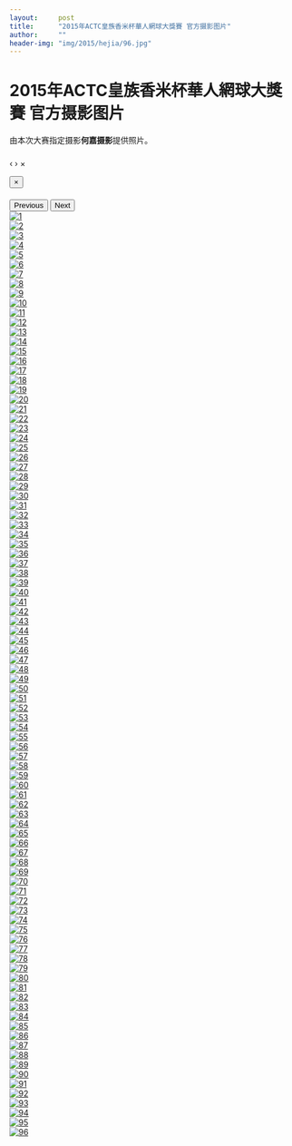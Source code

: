 ```yaml
---
layout:     post
title:      "2015年ACTC皇族香米杯華人網球大獎賽 官方摄影图片"
author:     ""
header-img: "img/2015/hejia/96.jpg"
---
```

<h1 class="page-header">2015年ACTC皇族香米杯華人網球大獎賽 官方摄影图片</h1>
由本次大赛指定摄影<b>何嘉摄影</b>提供照片。

<div id="blueimp-gallery" class="blueimp-gallery" data-use-bootstrap-modal="false">
  <!-- The container for the modal slides -->
  <div class="slides"></div>
  <!-- Controls for the borderless lightbox -->
  <h3 class="title"></h3>
  <a class="prev">‹</a>
  <a class="next">›</a>
  <a class="close">×</a>
  <a class="play-pause"></a>
  <ol class="indicator"></ol>
  <!-- The modal dialog, which will be used to wrap the lightbox content -->
  <div class="modal fade">
    <div class="modal-dialog">
      <div class="modal-content">
        <div class="modal-header">
          <button type="button" class="close" aria-hidden="true">&times;</button>
          <h4 class="modal-title"></h4>
        </div>
        <div class="modal-body next"></div>
        <div class="modal-footer">
          <button type="button" class="btn btn-default pull-left prev">
          <i class="glyphicon glyphicon-chevron-left"></i>
          Previous
          </button>
          <button type="button" class="btn btn-primary next">
          Next
          <i class="glyphicon glyphicon-chevron-right"></i>
          </button>
        </div>
      </div>
    </div>
  </div>
</div>

<div id="links">
  <div class="row text-center">
    <div class="col-xs-4 col-sm-3 col-md-2 col-lg-1">
      <a href="{{ site.baseurl }}/img/2015/hejia/1.jpg" title="1" data-gallery> <img src="{{ site.baseurl }}/img/2015/hejia/thumbnail/1.jpg" class="img-responsive img-thumbnail" alt="1" /> </a>
    </div>
    <div class="col-xs-4 col-sm-3 col-md-2 col-lg-1">
      <a href="{{ site.baseurl }}/img/2015/hejia/2.jpg" title="2" data-gallery> <img src="{{ site.baseurl }}/img/2015/hejia/thumbnail/2.jpg" class="img-responsive img-thumbnail" alt="2" /> </a>
    </div>
    <div class="col-xs-4 col-sm-3 col-md-2 col-lg-1">
      <a href="{{ site.baseurl }}/img/2015/hejia/3.jpg" title="3" data-gallery> <img src="{{ site.baseurl }}/img/2015/hejia/thumbnail/3.jpg" class="img-responsive img-thumbnail" alt="3" /> </a>
    </div>
    <div class="col-xs-4 col-sm-3 col-md-2 col-lg-1">
      <a href="{{ site.baseurl }}/img/2015/hejia/4.jpg" title="4" data-gallery> <img src="{{ site.baseurl }}/img/2015/hejia/thumbnail/4.jpg" class="img-responsive img-thumbnail" alt="4" /> </a>
    </div>
    <div class="col-xs-4 col-sm-3 col-md-2 col-lg-1">
      <a href="{{ site.baseurl }}/img/2015/hejia/5.jpg" title="5" data-gallery> <img src="{{ site.baseurl }}/img/2015/hejia/thumbnail/5.jpg" class="img-responsive img-thumbnail" alt="5" /> </a>
    </div>
    <div class="col-xs-4 col-sm-3 col-md-2 col-lg-1">
      <a href="{{ site.baseurl }}/img/2015/hejia/6.jpg" title="6" data-gallery> <img src="{{ site.baseurl }}/img/2015/hejia/thumbnail/6.jpg" class="img-responsive img-thumbnail" alt="6" /> </a>
    </div>
    <div class="col-xs-4 col-sm-3 col-md-2 col-lg-1">
      <a href="{{ site.baseurl }}/img/2015/hejia/7.jpg" title="7" data-gallery> <img src="{{ site.baseurl }}/img/2015/hejia/thumbnail/7.jpg" class="img-responsive img-thumbnail" alt="7" /> </a>
    </div>
    <div class="col-xs-4 col-sm-3 col-md-2 col-lg-1">
      <a href="{{ site.baseurl }}/img/2015/hejia/8.jpg" title="8" data-gallery> <img src="{{ site.baseurl }}/img/2015/hejia/thumbnail/8.jpg" class="img-responsive img-thumbnail" alt="8" /> </a>
    </div>
    <div class="col-xs-4 col-sm-3 col-md-2 col-lg-1">
      <a href="{{ site.baseurl }}/img/2015/hejia/9.jpg" title="9" data-gallery> <img src="{{ site.baseurl }}/img/2015/hejia/thumbnail/9.jpg" class="img-responsive img-thumbnail" alt="9" /> </a>
    </div>
    <div class="col-xs-4 col-sm-3 col-md-2 col-lg-1">
      <a href="{{ site.baseurl }}/img/2015/hejia/10.jpg" title="10" data-gallery> <img src="{{ site.baseurl }}/img/2015/hejia/thumbnail/10.jpg" class="img-responsive img-thumbnail" alt="10" /> </a>
    </div>
    <div class="col-xs-4 col-sm-3 col-md-2 col-lg-1">
      <a href="{{ site.baseurl }}/img/2015/hejia/11.jpg" title="11" data-gallery> <img src="{{ site.baseurl }}/img/2015/hejia/thumbnail/11.jpg" class="img-responsive img-thumbnail" alt="11" /> </a>
    </div>
    <div class="col-xs-4 col-sm-3 col-md-2 col-lg-1">
      <a href="{{ site.baseurl }}/img/2015/hejia/12.jpg" title="12" data-gallery> <img src="{{ site.baseurl }}/img/2015/hejia/thumbnail/12.jpg" class="img-responsive img-thumbnail" alt="12" /> </a>
    </div>
    <div class="col-xs-4 col-sm-3 col-md-2 col-lg-1">
      <a href="{{ site.baseurl }}/img/2015/hejia/13.jpg" title="13" data-gallery> <img src="{{ site.baseurl }}/img/2015/hejia/thumbnail/13.jpg" class="img-responsive img-thumbnail" alt="13" /> </a>
    </div>
    <div class="col-xs-4 col-sm-3 col-md-2 col-lg-1">
      <a href="{{ site.baseurl }}/img/2015/hejia/14.jpg" title="14" data-gallery> <img src="{{ site.baseurl }}/img/2015/hejia/thumbnail/14.jpg" class="img-responsive img-thumbnail" alt="14" /> </a>
    </div>
    <div class="col-xs-4 col-sm-3 col-md-2 col-lg-1">
      <a href="{{ site.baseurl }}/img/2015/hejia/15.jpg" title="15" data-gallery> <img src="{{ site.baseurl }}/img/2015/hejia/thumbnail/15.jpg" class="img-responsive img-thumbnail" alt="15" /> </a>
    </div>
    <div class="col-xs-4 col-sm-3 col-md-2 col-lg-1">
      <a href="{{ site.baseurl }}/img/2015/hejia/16.jpg" title="16" data-gallery> <img src="{{ site.baseurl }}/img/2015/hejia/thumbnail/16.jpg" class="img-responsive img-thumbnail" alt="16" /> </a>
    </div>
    <div class="col-xs-4 col-sm-3 col-md-2 col-lg-1">
      <a href="{{ site.baseurl }}/img/2015/hejia/17.jpg" title="17" data-gallery> <img src="{{ site.baseurl }}/img/2015/hejia/thumbnail/17.jpg" class="img-responsive img-thumbnail" alt="17" /> </a>
    </div>
    <div class="col-xs-4 col-sm-3 col-md-2 col-lg-1">
      <a href="{{ site.baseurl }}/img/2015/hejia/18.jpg" title="18" data-gallery> <img src="{{ site.baseurl }}/img/2015/hejia/thumbnail/18.jpg" class="img-responsive img-thumbnail" alt="18" /> </a>
    </div>
    <div class="col-xs-4 col-sm-3 col-md-2 col-lg-1">
      <a href="{{ site.baseurl }}/img/2015/hejia/19.jpg" title="19" data-gallery> <img src="{{ site.baseurl }}/img/2015/hejia/thumbnail/19.jpg" class="img-responsive img-thumbnail" alt="19" /> </a>
    </div>
    <div class="col-xs-4 col-sm-3 col-md-2 col-lg-1">
      <a href="{{ site.baseurl }}/img/2015/hejia/20.jpg" title="20" data-gallery> <img src="{{ site.baseurl }}/img/2015/hejia/thumbnail/20.jpg" class="img-responsive img-thumbnail" alt="20" /> </a>
    </div>
    <div class="col-xs-4 col-sm-3 col-md-2 col-lg-1">
      <a href="{{ site.baseurl }}/img/2015/hejia/21.jpg" title="21" data-gallery> <img src="{{ site.baseurl }}/img/2015/hejia/thumbnail/21.jpg" class="img-responsive img-thumbnail" alt="21" /> </a>
    </div>
    <div class="col-xs-4 col-sm-3 col-md-2 col-lg-1">
      <a href="{{ site.baseurl }}/img/2015/hejia/22.jpg" title="22" data-gallery> <img src="{{ site.baseurl }}/img/2015/hejia/thumbnail/22.jpg" class="img-responsive img-thumbnail" alt="22" /> </a>
    </div>
    <div class="col-xs-4 col-sm-3 col-md-2 col-lg-1">
      <a href="{{ site.baseurl }}/img/2015/hejia/23.jpg" title="23" data-gallery> <img src="{{ site.baseurl }}/img/2015/hejia/thumbnail/23.jpg" class="img-responsive img-thumbnail" alt="23" /> </a>
    </div>
    <div class="col-xs-4 col-sm-3 col-md-2 col-lg-1">
      <a href="{{ site.baseurl }}/img/2015/hejia/24.jpg" title="24" data-gallery> <img src="{{ site.baseurl }}/img/2015/hejia/thumbnail/24.jpg" class="img-responsive img-thumbnail" alt="24" /> </a>
    </div>
    <div class="col-xs-4 col-sm-3 col-md-2 col-lg-1">
      <a href="{{ site.baseurl }}/img/2015/hejia/25.jpg" title="25" data-gallery> <img src="{{ site.baseurl }}/img/2015/hejia/thumbnail/25.jpg" class="img-responsive img-thumbnail" alt="25" /> </a>
    </div>
    <div class="col-xs-4 col-sm-3 col-md-2 col-lg-1">
      <a href="{{ site.baseurl }}/img/2015/hejia/26.jpg" title="26" data-gallery> <img src="{{ site.baseurl }}/img/2015/hejia/thumbnail/26.jpg" class="img-responsive img-thumbnail" alt="26" /> </a>
    </div>
    <div class="col-xs-4 col-sm-3 col-md-2 col-lg-1">
      <a href="{{ site.baseurl }}/img/2015/hejia/27.jpg" title="27" data-gallery> <img src="{{ site.baseurl }}/img/2015/hejia/thumbnail/27.jpg" class="img-responsive img-thumbnail" alt="27" /> </a>
    </div>
    <div class="col-xs-4 col-sm-3 col-md-2 col-lg-1">
      <a href="{{ site.baseurl }}/img/2015/hejia/28.jpg" title="28" data-gallery> <img src="{{ site.baseurl }}/img/2015/hejia/thumbnail/28.jpg" class="img-responsive img-thumbnail" alt="28" /> </a>
    </div>
    <div class="col-xs-4 col-sm-3 col-md-2 col-lg-1">
      <a href="{{ site.baseurl }}/img/2015/hejia/29.jpg" title="29" data-gallery> <img src="{{ site.baseurl }}/img/2015/hejia/thumbnail/29.jpg" class="img-responsive img-thumbnail" alt="29" /> </a>
    </div>
    <div class="col-xs-4 col-sm-3 col-md-2 col-lg-1">
      <a href="{{ site.baseurl }}/img/2015/hejia/30.jpg" title="30" data-gallery> <img src="{{ site.baseurl }}/img/2015/hejia/thumbnail/30.jpg" class="img-responsive img-thumbnail" alt="30" /> </a>
    </div>
    <div class="col-xs-4 col-sm-3 col-md-2 col-lg-1">
      <a href="{{ site.baseurl }}/img/2015/hejia/31.jpg" title="31" data-gallery> <img src="{{ site.baseurl }}/img/2015/hejia/thumbnail/31.jpg" class="img-responsive img-thumbnail" alt="31" /> </a>
    </div>
    <div class="col-xs-4 col-sm-3 col-md-2 col-lg-1">
      <a href="{{ site.baseurl }}/img/2015/hejia/32.jpg" title="32" data-gallery> <img src="{{ site.baseurl }}/img/2015/hejia/thumbnail/32.jpg" class="img-responsive img-thumbnail" alt="32" /> </a>
    </div>
    <div class="col-xs-4 col-sm-3 col-md-2 col-lg-1">
      <a href="{{ site.baseurl }}/img/2015/hejia/33.jpg" title="33" data-gallery> <img src="{{ site.baseurl }}/img/2015/hejia/thumbnail/33.jpg" class="img-responsive img-thumbnail" alt="33" /> </a>
    </div>
    <div class="col-xs-4 col-sm-3 col-md-2 col-lg-1">
      <a href="{{ site.baseurl }}/img/2015/hejia/34.jpg" title="34" data-gallery> <img src="{{ site.baseurl }}/img/2015/hejia/thumbnail/34.jpg" class="img-responsive img-thumbnail" alt="34" /> </a>
    </div>
    <div class="col-xs-4 col-sm-3 col-md-2 col-lg-1">
      <a href="{{ site.baseurl }}/img/2015/hejia/35.jpg" title="35" data-gallery> <img src="{{ site.baseurl }}/img/2015/hejia/thumbnail/35.jpg" class="img-responsive img-thumbnail" alt="35" /> </a>
    </div>
    <div class="col-xs-4 col-sm-3 col-md-2 col-lg-1">
      <a href="{{ site.baseurl }}/img/2015/hejia/36.jpg" title="36" data-gallery> <img src="{{ site.baseurl }}/img/2015/hejia/thumbnail/36.jpg" class="img-responsive img-thumbnail" alt="36" /> </a>
    </div>
    <div class="col-xs-4 col-sm-3 col-md-2 col-lg-1">
      <a href="{{ site.baseurl }}/img/2015/hejia/37.jpg" title="37" data-gallery> <img src="{{ site.baseurl }}/img/2015/hejia/thumbnail/37.jpg" class="img-responsive img-thumbnail" alt="37" /> </a>
    </div>
    <div class="col-xs-4 col-sm-3 col-md-2 col-lg-1">
      <a href="{{ site.baseurl }}/img/2015/hejia/38.jpg" title="38" data-gallery> <img src="{{ site.baseurl }}/img/2015/hejia/thumbnail/38.jpg" class="img-responsive img-thumbnail" alt="38" /> </a>
    </div>
    <div class="col-xs-4 col-sm-3 col-md-2 col-lg-1">
      <a href="{{ site.baseurl }}/img/2015/hejia/39.jpg" title="39" data-gallery> <img src="{{ site.baseurl }}/img/2015/hejia/thumbnail/39.jpg" class="img-responsive img-thumbnail" alt="39" /> </a>
    </div>
    <div class="col-xs-4 col-sm-3 col-md-2 col-lg-1">
      <a href="{{ site.baseurl }}/img/2015/hejia/40.jpg" title="40" data-gallery> <img src="{{ site.baseurl }}/img/2015/hejia/thumbnail/40.jpg" class="img-responsive img-thumbnail" alt="40" /> </a>
    </div>
    <div class="col-xs-4 col-sm-3 col-md-2 col-lg-1">
      <a href="{{ site.baseurl }}/img/2015/hejia/41.jpg" title="41" data-gallery> <img src="{{ site.baseurl }}/img/2015/hejia/thumbnail/41.jpg" class="img-responsive img-thumbnail" alt="41" /> </a>
    </div>
    <div class="col-xs-4 col-sm-3 col-md-2 col-lg-1">
      <a href="{{ site.baseurl }}/img/2015/hejia/42.jpg" title="42" data-gallery> <img src="{{ site.baseurl }}/img/2015/hejia/thumbnail/42.jpg" class="img-responsive img-thumbnail" alt="42" /> </a>
    </div>
    <div class="col-xs-4 col-sm-3 col-md-2 col-lg-1">
      <a href="{{ site.baseurl }}/img/2015/hejia/43.jpg" title="43" data-gallery> <img src="{{ site.baseurl }}/img/2015/hejia/thumbnail/43.jpg" class="img-responsive img-thumbnail" alt="43" /> </a>
    </div>
    <div class="col-xs-4 col-sm-3 col-md-2 col-lg-1">
      <a href="{{ site.baseurl }}/img/2015/hejia/44.jpg" title="44" data-gallery> <img src="{{ site.baseurl }}/img/2015/hejia/thumbnail/44.jpg" class="img-responsive img-thumbnail" alt="44" /> </a>
    </div>
    <div class="col-xs-4 col-sm-3 col-md-2 col-lg-1">
      <a href="{{ site.baseurl }}/img/2015/hejia/45.jpg" title="45" data-gallery> <img src="{{ site.baseurl }}/img/2015/hejia/thumbnail/45.jpg" class="img-responsive img-thumbnail" alt="45" /> </a>
    </div>
    <div class="col-xs-4 col-sm-3 col-md-2 col-lg-1">
      <a href="{{ site.baseurl }}/img/2015/hejia/46.jpg" title="46" data-gallery> <img src="{{ site.baseurl }}/img/2015/hejia/thumbnail/46.jpg" class="img-responsive img-thumbnail" alt="46" /> </a>
    </div>
    <div class="col-xs-4 col-sm-3 col-md-2 col-lg-1">
      <a href="{{ site.baseurl }}/img/2015/hejia/47.jpg" title="47" data-gallery> <img src="{{ site.baseurl }}/img/2015/hejia/thumbnail/47.jpg" class="img-responsive img-thumbnail" alt="47" /> </a>
    </div>
    <div class="col-xs-4 col-sm-3 col-md-2 col-lg-1">
      <a href="{{ site.baseurl }}/img/2015/hejia/48.jpg" title="48" data-gallery> <img src="{{ site.baseurl }}/img/2015/hejia/thumbnail/48.jpg" class="img-responsive img-thumbnail" alt="48" /> </a>
    </div>
    <div class="col-xs-4 col-sm-3 col-md-2 col-lg-1">
      <a href="{{ site.baseurl }}/img/2015/hejia/49.jpg" title="49" data-gallery> <img src="{{ site.baseurl }}/img/2015/hejia/thumbnail/49.jpg" class="img-responsive img-thumbnail" alt="49" /> </a>
    </div>
    <div class="col-xs-4 col-sm-3 col-md-2 col-lg-1">
      <a href="{{ site.baseurl }}/img/2015/hejia/50.jpg" title="50" data-gallery> <img src="{{ site.baseurl }}/img/2015/hejia/thumbnail/50.jpg" class="img-responsive img-thumbnail" alt="50" /> </a>
    </div>
    <div class="col-xs-4 col-sm-3 col-md-2 col-lg-1">
      <a href="{{ site.baseurl }}/img/2015/hejia/51.jpg" title="51" data-gallery> <img src="{{ site.baseurl }}/img/2015/hejia/thumbnail/51.jpg" class="img-responsive img-thumbnail" alt="51" /> </a>
    </div>
    <div class="col-xs-4 col-sm-3 col-md-2 col-lg-1">
      <a href="{{ site.baseurl }}/img/2015/hejia/52.jpg" title="52" data-gallery> <img src="{{ site.baseurl }}/img/2015/hejia/thumbnail/52.jpg" class="img-responsive img-thumbnail" alt="52" /> </a>
    </div>
    <div class="col-xs-4 col-sm-3 col-md-2 col-lg-1">
      <a href="{{ site.baseurl }}/img/2015/hejia/53.jpg" title="53" data-gallery> <img src="{{ site.baseurl }}/img/2015/hejia/thumbnail/53.jpg" class="img-responsive img-thumbnail" alt="53" /> </a>
    </div>
    <div class="col-xs-4 col-sm-3 col-md-2 col-lg-1">
      <a href="{{ site.baseurl }}/img/2015/hejia/54.jpg" title="54" data-gallery> <img src="{{ site.baseurl }}/img/2015/hejia/thumbnail/54.jpg" class="img-responsive img-thumbnail" alt="54" /> </a>
    </div>
    <div class="col-xs-4 col-sm-3 col-md-2 col-lg-1">
      <a href="{{ site.baseurl }}/img/2015/hejia/55.jpg" title="55" data-gallery> <img src="{{ site.baseurl }}/img/2015/hejia/thumbnail/55.jpg" class="img-responsive img-thumbnail" alt="55" /> </a>
    </div>
    <div class="col-xs-4 col-sm-3 col-md-2 col-lg-1">
      <a href="{{ site.baseurl }}/img/2015/hejia/56.jpg" title="56" data-gallery> <img src="{{ site.baseurl }}/img/2015/hejia/thumbnail/56.jpg" class="img-responsive img-thumbnail" alt="56" /> </a>
    </div>
    <div class="col-xs-4 col-sm-3 col-md-2 col-lg-1">
      <a href="{{ site.baseurl }}/img/2015/hejia/57.jpg" title="57" data-gallery> <img src="{{ site.baseurl }}/img/2015/hejia/thumbnail/57.jpg" class="img-responsive img-thumbnail" alt="57" /> </a>
    </div>
    <div class="col-xs-4 col-sm-3 col-md-2 col-lg-1">
      <a href="{{ site.baseurl }}/img/2015/hejia/58.jpg" title="58" data-gallery> <img src="{{ site.baseurl }}/img/2015/hejia/thumbnail/58.jpg" class="img-responsive img-thumbnail" alt="58" /> </a>
    </div>
    <div class="col-xs-4 col-sm-3 col-md-2 col-lg-1">
      <a href="{{ site.baseurl }}/img/2015/hejia/59.jpg" title="59" data-gallery> <img src="{{ site.baseurl }}/img/2015/hejia/thumbnail/59.jpg" class="img-responsive img-thumbnail" alt="59" /> </a>
    </div>
    <div class="col-xs-4 col-sm-3 col-md-2 col-lg-1">
      <a href="{{ site.baseurl }}/img/2015/hejia/60.jpg" title="60" data-gallery> <img src="{{ site.baseurl }}/img/2015/hejia/thumbnail/60.jpg" class="img-responsive img-thumbnail" alt="60" /> </a>
    </div>
    <div class="col-xs-4 col-sm-3 col-md-2 col-lg-1">
      <a href="{{ site.baseurl }}/img/2015/hejia/61.jpg" title="61" data-gallery> <img src="{{ site.baseurl }}/img/2015/hejia/thumbnail/61.jpg" class="img-responsive img-thumbnail" alt="61" /> </a>
    </div>
    <div class="col-xs-4 col-sm-3 col-md-2 col-lg-1">
      <a href="{{ site.baseurl }}/img/2015/hejia/62.jpg" title="62" data-gallery> <img src="{{ site.baseurl }}/img/2015/hejia/thumbnail/62.jpg" class="img-responsive img-thumbnail" alt="62" /> </a>
    </div>
    <div class="col-xs-4 col-sm-3 col-md-2 col-lg-1">
      <a href="{{ site.baseurl }}/img/2015/hejia/63.jpg" title="63" data-gallery> <img src="{{ site.baseurl }}/img/2015/hejia/thumbnail/63.jpg" class="img-responsive img-thumbnail" alt="63" /> </a>
    </div>
    <div class="col-xs-4 col-sm-3 col-md-2 col-lg-1">
      <a href="{{ site.baseurl }}/img/2015/hejia/64.jpg" title="64" data-gallery> <img src="{{ site.baseurl }}/img/2015/hejia/thumbnail/64.jpg" class="img-responsive img-thumbnail" alt="64" /> </a>
    </div>
    <div class="col-xs-4 col-sm-3 col-md-2 col-lg-1">
      <a href="{{ site.baseurl }}/img/2015/hejia/65.jpg" title="65" data-gallery> <img src="{{ site.baseurl }}/img/2015/hejia/thumbnail/65.jpg" class="img-responsive img-thumbnail" alt="65" /> </a>
    </div>
    <div class="col-xs-4 col-sm-3 col-md-2 col-lg-1">
      <a href="{{ site.baseurl }}/img/2015/hejia/66.jpg" title="66" data-gallery> <img src="{{ site.baseurl }}/img/2015/hejia/thumbnail/66.jpg" class="img-responsive img-thumbnail" alt="66" /> </a>
    </div>
    <div class="col-xs-4 col-sm-3 col-md-2 col-lg-1">
      <a href="{{ site.baseurl }}/img/2015/hejia/67.jpg" title="67" data-gallery> <img src="{{ site.baseurl }}/img/2015/hejia/thumbnail/67.jpg" class="img-responsive img-thumbnail" alt="67" /> </a>
    </div>
    <div class="col-xs-4 col-sm-3 col-md-2 col-lg-1">
      <a href="{{ site.baseurl }}/img/2015/hejia/68.jpg" title="68" data-gallery> <img src="{{ site.baseurl }}/img/2015/hejia/thumbnail/68.jpg" class="img-responsive img-thumbnail" alt="68" /> </a>
    </div>
    <div class="col-xs-4 col-sm-3 col-md-2 col-lg-1">
      <a href="{{ site.baseurl }}/img/2015/hejia/69.jpg" title="69" data-gallery> <img src="{{ site.baseurl }}/img/2015/hejia/thumbnail/69.jpg" class="img-responsive img-thumbnail" alt="69" /> </a>
    </div>
    <div class="col-xs-4 col-sm-3 col-md-2 col-lg-1">
      <a href="{{ site.baseurl }}/img/2015/hejia/70.jpg" title="70" data-gallery> <img src="{{ site.baseurl }}/img/2015/hejia/thumbnail/70.jpg" class="img-responsive img-thumbnail" alt="70" /> </a>
    </div>
    <div class="col-xs-4 col-sm-3 col-md-2 col-lg-1">
      <a href="{{ site.baseurl }}/img/2015/hejia/71.jpg" title="71" data-gallery> <img src="{{ site.baseurl }}/img/2015/hejia/thumbnail/71.jpg" class="img-responsive img-thumbnail" alt="71" /> </a>
    </div>
    <div class="col-xs-4 col-sm-3 col-md-2 col-lg-1">
      <a href="{{ site.baseurl }}/img/2015/hejia/72.jpg" title="72" data-gallery> <img src="{{ site.baseurl }}/img/2015/hejia/thumbnail/72.jpg" class="img-responsive img-thumbnail" alt="72" /> </a>
    </div>
    <div class="col-xs-4 col-sm-3 col-md-2 col-lg-1">
      <a href="{{ site.baseurl }}/img/2015/hejia/73.jpg" title="73" data-gallery> <img src="{{ site.baseurl }}/img/2015/hejia/thumbnail/73.jpg" class="img-responsive img-thumbnail" alt="73" /> </a>
    </div>
    <div class="col-xs-4 col-sm-3 col-md-2 col-lg-1">
      <a href="{{ site.baseurl }}/img/2015/hejia/74.jpg" title="74" data-gallery> <img src="{{ site.baseurl }}/img/2015/hejia/thumbnail/74.jpg" class="img-responsive img-thumbnail" alt="74" /> </a>
    </div>
    <div class="col-xs-4 col-sm-3 col-md-2 col-lg-1">
      <a href="{{ site.baseurl }}/img/2015/hejia/75.jpg" title="75" data-gallery> <img src="{{ site.baseurl }}/img/2015/hejia/thumbnail/75.jpg" class="img-responsive img-thumbnail" alt="75" /> </a>
    </div>
    <div class="col-xs-4 col-sm-3 col-md-2 col-lg-1">
      <a href="{{ site.baseurl }}/img/2015/hejia/76.jpg" title="76" data-gallery> <img src="{{ site.baseurl }}/img/2015/hejia/thumbnail/76.jpg" class="img-responsive img-thumbnail" alt="76" /> </a>
    </div>
    <div class="col-xs-4 col-sm-3 col-md-2 col-lg-1">
      <a href="{{ site.baseurl }}/img/2015/hejia/77.jpg" title="77" data-gallery> <img src="{{ site.baseurl }}/img/2015/hejia/thumbnail/77.jpg" class="img-responsive img-thumbnail" alt="77" /> </a>
    </div>
    <div class="col-xs-4 col-sm-3 col-md-2 col-lg-1">
      <a href="{{ site.baseurl }}/img/2015/hejia/78.jpg" title="78" data-gallery> <img src="{{ site.baseurl }}/img/2015/hejia/thumbnail/78.jpg" class="img-responsive img-thumbnail" alt="78" /> </a>
    </div>
    <div class="col-xs-4 col-sm-3 col-md-2 col-lg-1">
      <a href="{{ site.baseurl }}/img/2015/hejia/79.jpg" title="79" data-gallery> <img src="{{ site.baseurl }}/img/2015/hejia/thumbnail/79.jpg" class="img-responsive img-thumbnail" alt="79" /> </a>
    </div>
    <div class="col-xs-4 col-sm-3 col-md-2 col-lg-1">
      <a href="{{ site.baseurl }}/img/2015/hejia/80.jpg" title="80" data-gallery> <img src="{{ site.baseurl }}/img/2015/hejia/thumbnail/80.jpg" class="img-responsive img-thumbnail" alt="80" /> </a>
    </div>
    <div class="col-xs-4 col-sm-3 col-md-2 col-lg-1">
      <a href="{{ site.baseurl }}/img/2015/hejia/81.jpg" title="81" data-gallery> <img src="{{ site.baseurl }}/img/2015/hejia/thumbnail/81.jpg" class="img-responsive img-thumbnail" alt="81" /> </a>
    </div>
    <div class="col-xs-4 col-sm-3 col-md-2 col-lg-1">
      <a href="{{ site.baseurl }}/img/2015/hejia/82.jpg" title="82" data-gallery> <img src="{{ site.baseurl }}/img/2015/hejia/thumbnail/82.jpg" class="img-responsive img-thumbnail" alt="82" /> </a>
    </div>
    <div class="col-xs-4 col-sm-3 col-md-2 col-lg-1">
      <a href="{{ site.baseurl }}/img/2015/hejia/83.jpg" title="83" data-gallery> <img src="{{ site.baseurl }}/img/2015/hejia/thumbnail/83.jpg" class="img-responsive img-thumbnail" alt="83" /> </a>
    </div>
    <div class="col-xs-4 col-sm-3 col-md-2 col-lg-1">
      <a href="{{ site.baseurl }}/img/2015/hejia/84.jpg" title="84" data-gallery> <img src="{{ site.baseurl }}/img/2015/hejia/thumbnail/84.jpg" class="img-responsive img-thumbnail" alt="84" /> </a>
    </div>
    <div class="col-xs-4 col-sm-3 col-md-2 col-lg-1">
      <a href="{{ site.baseurl }}/img/2015/hejia/85.jpg" title="85" data-gallery> <img src="{{ site.baseurl }}/img/2015/hejia/thumbnail/85.jpg" class="img-responsive img-thumbnail" alt="85" /> </a>
    </div>
    <div class="col-xs-4 col-sm-3 col-md-2 col-lg-1">
      <a href="{{ site.baseurl }}/img/2015/hejia/86.jpg" title="86" data-gallery> <img src="{{ site.baseurl }}/img/2015/hejia/thumbnail/86.jpg" class="img-responsive img-thumbnail" alt="86" /> </a>
    </div>
    <div class="col-xs-4 col-sm-3 col-md-2 col-lg-1">
      <a href="{{ site.baseurl }}/img/2015/hejia/87.jpg" title="87" data-gallery> <img src="{{ site.baseurl }}/img/2015/hejia/thumbnail/87.jpg" class="img-responsive img-thumbnail" alt="87" /> </a>
    </div>
    <div class="col-xs-4 col-sm-3 col-md-2 col-lg-1">
      <a href="{{ site.baseurl }}/img/2015/hejia/88.jpg" title="88" data-gallery> <img src="{{ site.baseurl }}/img/2015/hejia/thumbnail/88.jpg" class="img-responsive img-thumbnail" alt="88" /> </a>
    </div>
    <div class="col-xs-4 col-sm-3 col-md-2 col-lg-1">
      <a href="{{ site.baseurl }}/img/2015/hejia/89.jpg" title="89" data-gallery> <img src="{{ site.baseurl }}/img/2015/hejia/thumbnail/89.jpg" class="img-responsive img-thumbnail" alt="89" /> </a>
    </div>
    <div class="col-xs-4 col-sm-3 col-md-2 col-lg-1">
      <a href="{{ site.baseurl }}/img/2015/hejia/90.jpg" title="90" data-gallery> <img src="{{ site.baseurl }}/img/2015/hejia/thumbnail/90.jpg" class="img-responsive img-thumbnail" alt="90" /> </a>
    </div>
    <div class="col-xs-4 col-sm-3 col-md-2 col-lg-1">
      <a href="{{ site.baseurl }}/img/2015/hejia/91.jpg" title="91" data-gallery> <img src="{{ site.baseurl }}/img/2015/hejia/thumbnail/91.jpg" class="img-responsive img-thumbnail" alt="91" /> </a>
    </div>
    <div class="col-xs-4 col-sm-3 col-md-2 col-lg-1">
      <a href="{{ site.baseurl }}/img/2015/hejia/92.jpg" title="92" data-gallery> <img src="{{ site.baseurl }}/img/2015/hejia/thumbnail/92.jpg" class="img-responsive img-thumbnail" alt="92" /> </a>
    </div>
    <div class="col-xs-4 col-sm-3 col-md-2 col-lg-1">
      <a href="{{ site.baseurl }}/img/2015/hejia/93.jpg" title="93" data-gallery> <img src="{{ site.baseurl }}/img/2015/hejia/thumbnail/93.jpg" class="img-responsive img-thumbnail" alt="93" /> </a>
    </div>
    <div class="col-xs-4 col-sm-3 col-md-2 col-lg-1">
      <a href="{{ site.baseurl }}/img/2015/hejia/94.jpg" title="94" data-gallery> <img src="{{ site.baseurl }}/img/2015/hejia/thumbnail/94.jpg" class="img-responsive img-thumbnail" alt="94" /> </a>
    </div>
    <div class="col-xs-4 col-sm-3 col-md-2 col-lg-1">
      <a href="{{ site.baseurl }}/img/2015/hejia/95.jpg" title="95" data-gallery> <img src="{{ site.baseurl }}/img/2015/hejia/thumbnail/95.jpg" class="img-responsive img-thumbnail" alt="95" /> </a>
    </div>
    <div class="col-xs-4 col-sm-3 col-md-2 col-lg-1">
      <a href="{{ site.baseurl }}/img/2015/hejia/96.jpg" title="96" data-gallery> <img src="{{ site.baseurl }}/img/2015/hejia/thumbnail/96.jpg" class="img-responsive img-thumbnail" alt="96" /> </a>
    </div>
</div>
<!-- The Bootstrap Image Gallery lightbox, should be a child element of the document body -->
